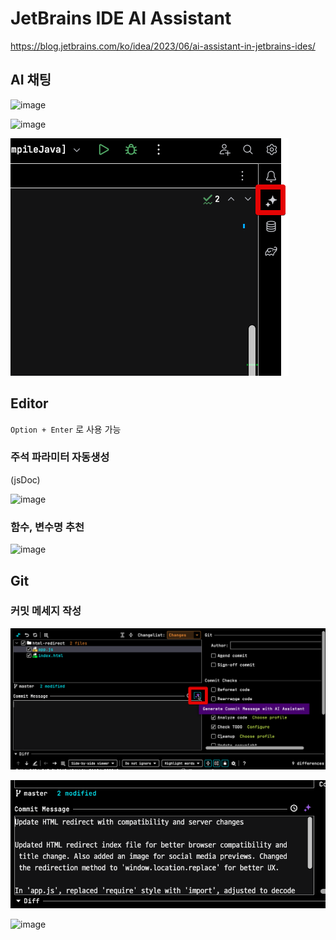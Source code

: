 # JetBrains IDE AI Assistant

https://blog.jetbrains.com/ko/idea/2023/06/ai-assistant-in-jetbrains-ides/


## AI 채팅

![image](https://github.com/jojoldu/blog-code/assets/7760496/fecd4b61-f2a8-4467-bf94-b6038a38ada6)

![image](https://github.com/jojoldu/blog-code/assets/7760496/479d2264-e6ad-4cd3-834d-06e148966b5b)

![chat1](./images/chat1.png)

## Editor

`Option + Enter` 로 사용 가능

### 주석 파라미터 자동생성 

(jsDoc)

![image](https://github.com/jojoldu/blog-code/assets/7760496/87d44ed6-b81d-44e1-9eec-102723b3d8d8)


### 함수, 변수명 추천

![image](https://github.com/jojoldu/blog-code/assets/7760496/34d0b1d2-29eb-445a-88d7-5b54b73834b3)

## Git

### 커밋 메세지 작성

![comment1](./images/comment1.png)

![comment2](./images/comment2.png)


![image](https://github.com/jojoldu/blog-code/assets/7760496/5b1a99f6-0460-4128-afe5-f86e039e82e0)
